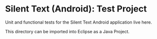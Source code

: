 # Silent Text (Android): Test Project

Unit and functional tests for the Silent Text Android application live here.

This directory can be imported into Eclipse as a Java Project.
